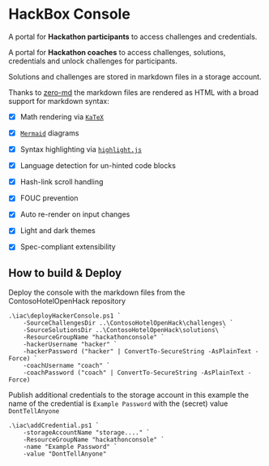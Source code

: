 # HackBox Console

A portal for **Hackathon participants** to access challenges and credentials.

A portal for **Hackathon coaches** to access challenges, solutions, credentials and unlock challenges for participants.

Solutions and challenges are stored in markdown files in a storage account.

Thanks to [zero-md](https://github.com/zerodevx/zero-md) the markdown files are rendered as HTML with a broad support for markdown syntax:
- [x] Math rendering via [`KaTeX`](https://github.com/KaTeX/KaTeX)
- [x] [`Mermaid`](https://github.com/mermaid-js/mermaid) diagrams
- [x] Syntax highlighting via [`highlight.js`](https://github.com/highlightjs/highlight.js)
- [x] Language detection for un-hinted code blocks
- [x] Hash-link scroll handling
- [x] FOUC prevention
- [x] Auto re-render on input changes
- [x] Light and dark themes
- [x] Spec-compliant extensibility



## How to build & Deploy

Deploy the console with the markdown files from the ContosoHotelOpenHack repository
```pwsh
.\iac\deployHackerConsole.ps1 `
    -SourceChallengesDir ..\ContosoHotelOpenHack\challenges\ `
    -SourceSolutionsDir ..\ContosoHotelOpenHack\solutions\ `
    -ResourceGroupName "hackathonconsole" `
    -hackerUsername "hacker" `
    -hackerPassword ("hacker" | ConvertTo-SecureString -AsPlainText -Force) `
    -coachUsername "coach" `
    -coachPassword ("coach" | ConvertTo-SecureString -AsPlainText -Force)
```

Publish additional credentials to the storage account in this example the name of the credential is ``Example Password`` with the (secret) value ``DontTellAnyone``
```pwsh
.\iac\addCredential.ps1 `
    -storageAccountName "storage...." `
    -ResourceGroupName "hackathonconsole" `
    -name "Example Password" `
    -value "DontTellAnyone"
```
